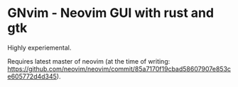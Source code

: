 # GNvim - Neovim GUI with rust and gtk

Highly experiemental.

Requires latest master of neovim (at the time of writing:
https://github.com/neovim/neovim/commit/85a7170f19cbad58607907e853ce605772d4d345).
